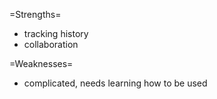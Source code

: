 =Strengths=
* tracking history 
* collaboration

=Weaknesses=
* complicated, needs learning how to be used 
